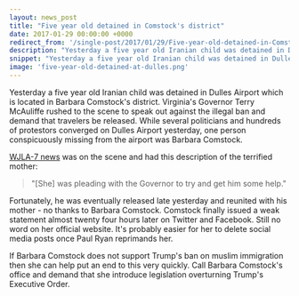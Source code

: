 ```yaml
---
layout: news_post
title: "Five year old detained in Comstock's district"
date: 2017-01-29 00:00:00 +0000
redirect_from: '/single-post/2017/01/29/Five-year-old-detained-in-Comstocks-district'
description: "Yesterday a five year old Iranian child was detained in Dulles Airport which is located in Barbara Comstock\'s district. "
snippet: "Yesterday a five year old Iranian child was detained in Dulles Airport which is located in Barbara Comstock\'s district. While several politicians and hundreds of protestors converged on Dulles Airport yesterday, one person conspicuously missing from the airport was Barbara Comstock."
image: 'five-year-old-detained-at-dulles.png'
---
```


Yesterday a five year old Iranian child was detained in Dulles Airport which is located in Barbara Comstock's district.  Virginia's Governor Terry McAuliffe rushed to the scene to speak out against the illegal ban and demand that travelers be released.  While several politicians and hundreds of protestors converged on Dulles Airport yesterday, one person conspicuously missing from the airport was Barbara Comstock.

[WJLA-7 news](http://wjla.com/news/local/video-mother-from-iran-5-year-old-son-reunited-after-he-was-detained-at-dulles-airport) was on the scene and had this description of the terrified mother:

>"[She] was pleading with the Governor to try and get him some help."

Fortunately, he was eventually released late yesterday and reunited with his mother - no thanks to Barbara Comstock.  Comstock finally issued a weak statement almost twenty four hours later on Twitter and Facebook.  Still no word on her official website.  It's probably easier for her to delete social media posts once Paul Ryan reprimands her.

If Barbara Comstock does not support Trump's ban on muslim immigration then she can help put an end to this very quickly.  Call Barbara Comstock's office and demand that she introduce legislation overturning Trump's Executive Order.
